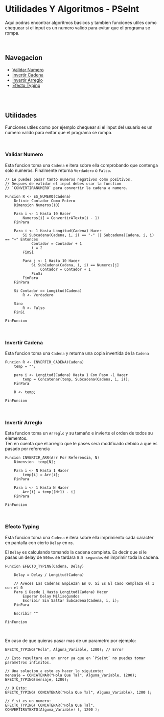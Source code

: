 # Utilidades Y Algoritmos - PSeInt
Aqui podras encontrar algoritmos basicos y tambien funciones utiles como
chequear si el input es un numero valido para evitar que el programa se rompa.

</br>

## Navegacion
- [Validar Numero](https://github.com/mr-ema/pseint#validar-numero)
- [Invertir Cadena](https://github.com/mr-ema/pseint#invertir-cadena)
- [Invertir Arreglo](https://github.com/mr-ema/pseint#invertir-arreglo)
- [Efecto Typing](https://github.com/mr-ema/pseint#efecto-typing)

</br>
</br>

## Utilidades
Funciones utiles como por ejemplo chequear si el input del usuario es un numero valido para evitar que el programa se rompa.

</br>

### Validar Numero
Esta funcion toma una `Cadena` e itera sobre ella comprobando que contenga solo numeros. Finalmente returna `Verdadero` o `Falso`.

```psc
// Le puedes pasar tanto numeros negativos como positivos.
// Despues de validar el input debes usar la function
// `CONVERTIRANUMERO` para convertir la cadena a numero.

Funcion R <- ES_NUMERO(Cadena)
	Definir Contador Como Entero
	Dimension Numeros[10]
	
	Para i <- 1 Hasta 10 Hacer
		Numeros[i] = ConvertirATexto(i - 1)
	FinPara
	
	Para i <- 1 Hasta Longitud(Cadena) Hacer
		Si Subcadena(Cadena, i, i) == "-" || Subcadena(Cadena, i, i) == "+" Entonces
			Contador = Contador + 1
			i = 2
		FinSi
		
		Para j <- 1 Hasta 10 Hacer
			Si SubCadena(Cadena, i, i) == Numeros[j]
				Contador = Contador + 1
			FinSi
		FinPara
	FinPara
	
	Si Contador == Longitud(Cadena)
		R <- Verdadero
		
	Sino 
		R <- Falso
	FinSi
	
FinFuncion
```

</br>

### Invertir Cadena
Esta funcion toma una `Cadena` y returna una copia invertida de la `Cadena`

```psc
Funcion R <- INVERTIR_CADENA(Cadena)
	temp = "";
	
	para i <- Longitud(Cadena) Hasta 1 Con Paso -1 Hacer
		temp = Concatenar(temp, Subcadena(Cadena, i, i));
	FinPara
	
	R <- temp;
	
FinFuncion
```

</br>

### Invertir Arreglo
Esta funcion toma un `Arreglo` y su tamaño e invierte el orden de todos su elementos. \
Ten en cuenta que el arreglo que le pases sera modificado debido a que es pasado por referencia

```psc
Funcion INVERTIR_ARR(Arr Por Referencia, N)
	Dimension  temp[N];
	
	Para i <- N Hasta 1 Hacer
		temp[i] = Arr[i];
	FinPara
	
	Para i <- 1 Hasta N Hacer
		Arr[i] = temp[(N+1) - i]
	FinPara
	
FinFuncion
```

</br>

### Efecto Typing
Esta funcion toma una `Cadena` e itera sobre ella imprimiento cada caracter en pantalla con cierto `Delay` en `ms`.

El `Delay` es calculando tomando la cadena completa. Es decir que si le pasas un delay de `500ms` se tardara
`0.5 segundos` en imprimir toda la cadena.

```psc
Funcion EFECTO_TYPING(Cadena, Delay)
	
	Delay = Delay / Longitud(Cadena)
	
	// Aveces Las Cadenas Empiezan En 0. Si Es El Caso Remplaza el 1 con el 0
	Para i Desde 1 Hasta Longitud(Cadena) Hacer
		Esperar Delay Milisegundos
		Escribir Sin Saltar Subcadena(Cadena, i, i);
	FinPara
	
	Escribir ""
	
FinFuncion
```

</br>

En caso de que quieras pasar mas de un parametro por ejemplo: 

```psc
EFECTO_TYPING("Hola", Alguna_Variable, 1200); // Error

// Esto resultara en un error ya que en `PSeInt` no puedes tomar parametros infinitos.

// Una solucion a esto es hacer lo siguiente:
mensaje = CONCATENAR("Hola Que Tal", Alguna_Variable, 1200);
EFECTO_TYPING(mensaje, 1200);

// O Esto:
EFECTO_TYPING( CONCATENAR("Hola Que Tal", Alguna_Variable), 1200 );

// Y si es un numero:
EFECTO_TYPING( CONCATENAR("Hola Que Tal", CONVERTIRATEXTO(Alguna_Variable) ), 1200 );
```

